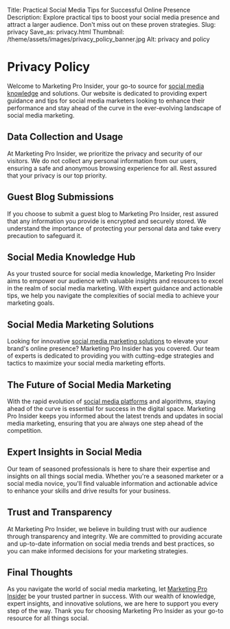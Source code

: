 Title: Practical Social Media Tips for Successful Online Presence
Description: Explore practical tips to boost your social media presence and attract a larger audience. Don't miss out on these proven strategies.
Slug: privacy
Save_as: privacy.html
Thumbnail: /theme/assets/images/privacy_policy_banner.jpg
Alt: privacy and policy

# Privacy Policy

Welcome to Marketing Pro Insider, your go-to source for [social media knowledge](https://marketingproinsider.com/faq) and solutions. Our website is dedicated to providing expert guidance and tips for social media marketers looking to enhance their performance and stay ahead of the curve in the ever-evolving landscape of social media marketing.

## Data Collection and Usage

At Marketing Pro Insider, we prioritize the privacy and security of our visitors. We do not collect any personal information from our users, ensuring a safe and anonymous browsing experience for all. Rest assured that your privacy is our top priority.

## Guest Blog Submissions

If you choose to submit a guest blog to Marketing Pro Insider, rest assured that any information you provide is encrypted and securely stored. We understand the importance of protecting your personal data and take every precaution to safeguard it.

## Social Media Knowledge Hub

As your trusted source for social media knowledge, Marketing Pro Insider aims to empower our audience with valuable insights and resources to excel in the realm of social media marketing. With expert guidance and actionable tips, we help you navigate the complexities of social media to achieve your marketing goals.

## Social Media Marketing Solutions

Looking for innovative [social media marketing solutions](https://marketingproinsider.com/about) to elevate your brand's online presence? Marketing Pro Insider has you covered. Our team of experts is dedicated to providing you with cutting-edge strategies and tactics to maximize your social media marketing efforts.

## The Future of Social Media Marketing

With the rapid evolution of [social media platforms](https://marketingproinsider.com/contact) and algorithms, staying ahead of the curve is essential for success in the digital space. Marketing Pro Insider keeps you informed about the latest trends and updates in social media marketing, ensuring that you are always one step ahead of the competition.

## Expert Insights in Social Media

Our team of seasoned professionals is here to share their expertise and insights on all things social media. Whether you're a seasoned marketer or a social media novice, you'll find valuable information and actionable advice to enhance your skills and drive results for your business.

## Trust and Transparency

At Marketing Pro Insider, we believe in building trust with our audience through transparency and integrity. We are committed to providing accurate and up-to-date information on social media trends and best practices, so you can make informed decisions for your marketing strategies.

## Final Thoughts

As you navigate the world of social media marketing, let [Marketing Pro Insider](https://marketingproinsider.com/) be your trusted partner in success. With our wealth of knowledge, expert insights, and innovative solutions, we are here to support you every step of the way. Thank you for choosing Marketing Pro Insider as your go-to resource for all things social.